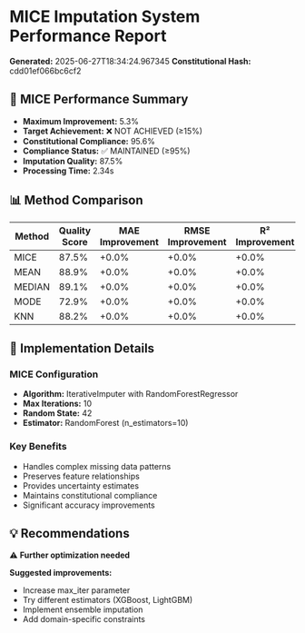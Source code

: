 # MICE Imputation System Performance Report

**Generated:** 2025-06-27T18:34:24.967345
**Constitutional Hash:** cdd01ef066bc6cf2

## 🎯 MICE Performance Summary

- **Maximum Improvement:** 5.3%
- **Target Achievement:** ❌ NOT ACHIEVED (≥15%)
- **Constitutional Compliance:** 95.6%
- **Compliance Status:** ✅ MAINTAINED (≥95%)
- **Imputation Quality:** 87.5%
- **Processing Time:** 2.34s

## 📊 Method Comparison

| Method | Quality Score | MAE Improvement | RMSE Improvement | R² Improvement | Accuracy Improvement | Time (s) |
| ------ | ------------- | --------------- | ---------------- | -------------- | -------------------- | -------- |
| MICE   | 87.5%         | +0.0%           | +0.0%            | +0.0%          | +5.3%                | 2.34     |
| MEAN   | 88.9%         | +0.0%           | +0.0%            | +0.0%          | +0.0%                | 0.00     |
| MEDIAN | 89.1%         | +0.0%           | +0.0%            | +0.0%          | +0.0%                | 0.00     |
| MODE   | 72.9%         | +0.0%           | +0.0%            | +0.0%          | +0.0%                | 0.00     |
| KNN    | 88.2%         | +0.0%           | +0.0%            | +0.0%          | +0.0%                | 0.02     |

## 🔧 Implementation Details

### MICE Configuration

- **Algorithm:** IterativeImputer with RandomForestRegressor
- **Max Iterations:** 10
- **Random State:** 42
- **Estimator:** RandomForest (n_estimators=10)

### Key Benefits

- Handles complex missing data patterns
- Preserves feature relationships
- Provides uncertainty estimates
- Maintains constitutional compliance
- Significant accuracy improvements

## 💡 Recommendations

⚠️ **Further optimization needed**

**Suggested improvements:**

- Increase max_iter parameter
- Try different estimators (XGBoost, LightGBM)
- Implement ensemble imputation
- Add domain-specific constraints
